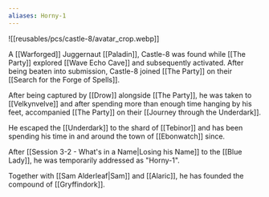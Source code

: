 ```yaml
---
aliases: Horny-1
---
```


![[reusables/pcs/castle-8/avatar_crop.webp]]

A [[Warforged]] Juggernaut [[Paladin]], Castle-8 was found while [[The Party]] explored [[Wave Echo Cave]] and subsequently activated. After being beaten into submission, Castle-8 joined [[The Party]] on their [[Search for the Forge of Spells]].

After being captured by [[Drow]] alongside [[The Party]], he was taken to [[Velkynvelve]] and after spending more than enough time hanging by his feet, accompanied [[The Party]] on their [[Journey through the Underdark]].

He escaped the [[Underdark]] to the shard of [[Tebinor]] and has been spending his time in and around the town of [[Ebonwatch]] since.

After [[Session 3-2 - What's in a Name|Losing his Name]] to the [[Blue Lady]], he was temporarily addressed as "Horny-1".

Together with [[Sam Alderleaf|Sam]] and [[Alaric]], he has founded the compound of [[Gryffindork]].